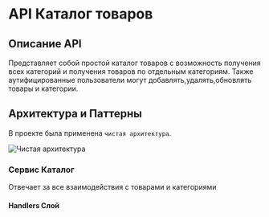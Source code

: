 # API Каталог товаров

## Описание API
 
Представляет собой простой каталог товаров с возможность получения всех категорий и получения товаров по отдельным категориям.
Также аутифицированные пользователи могут добавлять,удалять,обновлять товары и категории.


## Архитектура и Паттерны

В проекте была применена `чистая архитектура`.

![Чистая архитектура](https://github.com/Hulla-Hoop/Product-catalog/tree/main/images/clean.png)

### Сервис Каталог 
 Отвечает за все взаимодействия с товарами и категориями

#### Handlers Слой 
